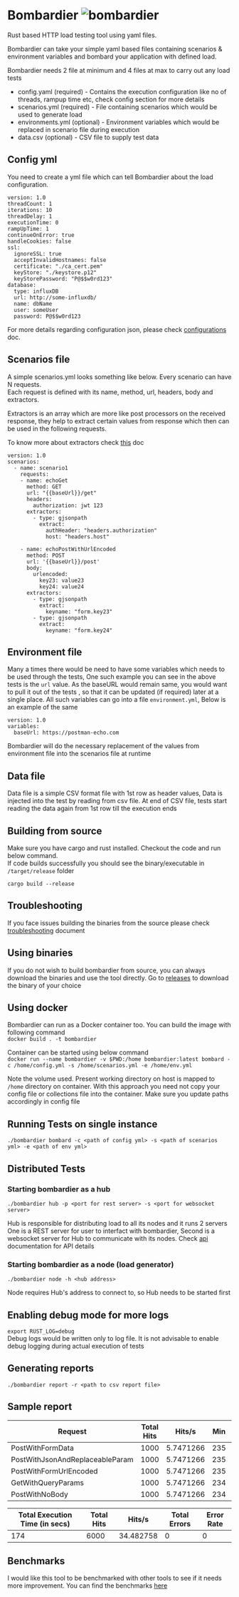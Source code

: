 # Bombardier ![bombardier](https://github.com/coding-yogi/bombardier/workflows/bombardier/badge.svg)
Rust based HTTP load testing tool using yaml files.  

Bombardier can take your simple yaml based files containing scenarios & environment variables and bombard your application with defined load.  

Bombardier needs 2 file at minimum and 4 files at max to carry out any load tests
- config.yaml (required) - Contains the execution configuration like no of threads, rampup time etc, check config section for more details
- scenarios.yml (required) - File containing scenarios which would be used to generate load
- environments.yml (optional) - Environment variables which would be replaced in scenario file during execution
- data.csv (optional) - CSV file to supply test data

## Config yml
You need to create a yml file which can tell Bombardier about the load configuration.  

```
version: 1.0
threadCount: 1
iterations: 10
threadDelay: 1
executionTime: 0
rampUpTime: 1
continueOnError: true
handleCookies: false
ssl:
  ignoreSSL: true
  acceptInvalidHostnames: false
  certificate: "./ca_cert.pem"
  keyStore: "./keystore.p12"
  keyStorePassword: "P@$$w0rd123"
database:
  type: influxDB
  url: http://some-influxdb/
  name: dbName
  user: someUser
  password: P@$$w0rd123
```

For more details regarding configuration json, please check [configurations](docs/configuration.md) doc.  

## Scenarios file

A simple scenarios.yml looks something like below. Every scenario can have N requests.  
Each request is defined with its name, method, url, headers, body and extractors.    

Extractors is an array which are more like post processors on the received response, they help to extract certain values from response which then can be used in the following requests.  

To know more about extractors check [this](docs/extractors.md) doc
```
version: 1.0
scenarios:
  - name: scenario1
    requests:
    - name: echoGet
      method: GET
      url: "{{baseUrl}}/get"
      headers:
        authorization: jwt 123
      extractors:
        - type: gjsonpath
          extract:
            authHeader: "headers.authorization"
            host: "headers.host"
          
    - name: echoPostWithUrlEncoded
      method: POST
      url: '{{baseUrl}}/post'
      body:
        urlencoded:
          key23: value23
          key24: value24
      extractors:
        - type: gjsonpath
          extract:
            keyname: "form.key23"
        - type: gjsonpath
          extract:
            keyname: "form.key24"
```

## Environment file

Many a times there would be need to have some variables which needs to be used through the tests, One such example you can see in the above tests is the `url` value. As the baseURL would remain same, you would want to pull it out of the tests , so that it can be updated (if required) later at a single place. All such variables can go into a file `environment.yml`, Below is an example of the same
```
version: 1.0
variables:
  baseUrl: https://postman-echo.com
```

Bombardier will do the necessary replacement of the values from environment file into the scenarios file at runtime

## Data file

Data file is a simple CSV format file with 1st row as header values, Data is injected into the test by reading from csv file. 
At end of CSV file, tests start reading the data again from 1st row till the execution ends
  
## Building from source
Make sure you have cargo and rust installed. Checkout the code and run below command.  
If code builds successfully you should see the binary/executable in `/target/release` folder
  
`cargo build --release`  

## Troubleshooting
If you face issues building the binaries from the source please check [troubleshooting](docs/troubleshooting.md) document

## Using binaries
If you do not wish to build bombardier from source, you can always download the binaries and use the tool directly. Go to [releases](https://github.com/coding-yogi/bombardier/releases) to download the binary of your choice

## Using docker
Bombardier can run as a Docker container too. You can build the image with following command  
`docker build . -t bombardier`  

Container can be started using below command  
`docker run --name bombardier -v $PWD:/home bombardier:latest bombard -c /home/config.yml -s /home/scenarios.yml -e /home/env.yml`  

Note the volume used. Present working directory on host is mapped to `/home` directory on container. 
With this approach you need not copy your config file or collections file into the container. Make sure you update paths accordingly in config file

## Running Tests on single instance
`./bombardier bombard -c <path of config yml> -s <path of scenarios yml> -e <path of env yml>`
  

## Distributed Tests
### Starting bombardier as a hub  
 `./bombardier hub -p <port for rest server> -s <port for websocket server>`

 Hub is responsible for distributing load to all its nodes and it runs 2 servers  
 One is a REST server for user to interfact with bombardier, Second is a websocket server for Hub to communicate with its nodes.
 Check [api](docs/api.md) documentation for API details
  

### Starting bombardier as a node (load generator) 
`./bombardier node -h <hub address>` 

Node requires Hub's address to connect to, so Hub needs to be started first  
  

## Enabling debug mode for more logs
`export RUST_LOG=debug`  
Debug logs would be written only to log file. It is not advisable to enable debug logging during actual execution of tests  
  

## Generating reports
`./bombardier report -r <path to csv report file>`  
  

## Sample report
| Request                         | Total Hits | Hits/s    | Min | Avg | Max  | 90% | 95% | 99% | Errors | Error Rate |
|---------------------------------|------------|-----------|-----|-----|------|-----|-----|-----|--------|------------|
| PostWithFormData                | 1000       | 5.7471266 | 235 | 282 | 1312 | 300 | 304 | 398 | 0      | 0          |
| PostWithJsonAndReplaceableParam | 1000       | 5.7471266 | 235 | 280 | 1308 | 296 | 304 | 335 | 0      | 0          |
| PostWithFormUrlEncoded          | 1000       | 5.7471266 | 235 | 281 | 882  | 296 | 304 | 783 | 0      | 0          |
| GetWithQueryParams              | 1000       | 5.7471266 | 234 | 284 | 1307 | 296 | 303 | 808 | 0      | 0          |
| PostWithNoBody                  | 1000       | 5.7471266 | 234 | 279 | 2168 | 296 | 303 | 327 | 0      | 0          |
  
  
| Total Execution Time (in secs) | Total Hits | Hits/s    | Total Errors | Error Rate |
|--------------------------------|------------|-----------|--------------|------------|
| 174                            | 6000       | 34.482758 | 0            | 0          |
  

## Benchmarks
I would like this tool to be benchmarked with other tools to see if it needs more improvement. You can find the benchmarks [here](docs/benchmarks.md)